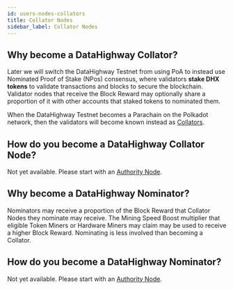 ```yaml
---
id: users-nodes-collators
title: Collator Nodes
sidebar_label: Collator Nodes
---
```


## Why become a DataHighway Collator?

Later we will switch the DataHighway Testnet from using PoA to instead use Nominated Proof of Stake (NPos) consensus, where validators **stake DHX tokens** to validate transactions and blocks to secure the blockchain. Validator nodes that receive the Block Reward may optionally share a proportion of it with other accounts that staked tokens to nominated them.

When the DataHighway Testnet becomes a Parachain on the Polkadot network, then the validators will become known instead as <a href="https://wiki.polkadot.network/docs/en/maintain-collator" target="_blank" class="pretty-link pretty-link-colored">Collators</a>.

## How do you become a DataHighway Collator Node?

Not yet available. Please start with an <a href="./users-nodes-validators" class="pretty-link pretty-link-colored">Authority Node</a>.
<!-- Please follow the <a href="https://wiki.polkadot.network/docs/en/maintain-validator" target="_blank" class="pretty-link pretty-link-colored">Collator</a> tutorial. -->

## Why become a DataHighway Nominator?

Nominators may receive a proportion of the Block Reward that Collator Nodes they nominate may receive. The Mining Speed Boost multiplier that eligible Token Miners or Hardware Miners may claim may be used to receive a higher Block Reward. Nominating is less involved than becoming a Collator.

## How do you become a DataHighway Nominator?

Not yet available. Please start with an <a href="./users-nodes-validators" class="pretty-link pretty-link-colored">Authority Node</a>.

<!-- Please follow the <a href="https://wiki.polkadot.network/docs/en/maintain-validator" target="_blank" class="pretty-link pretty-link-colored">Nominating</a> tutorial. -->

